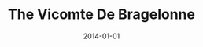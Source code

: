 ---
title: "The Vicomte De Bragelonne"
bookAuthor: "Alexandre Dumas"
layout: book
format: "kindle"
recommended: "false"
date: "2014-01-01"
tag: book
projects: false
books: true
hidden: false
category: book
amazonLink: "http://amzn.to/2wfX2Md"
---
